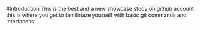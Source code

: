 #Introduction
 This is the best and a new showcase study on github account
 this is where you get to familiriaze yourself with basic git commands and interfacess

